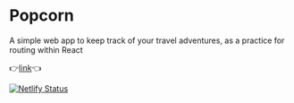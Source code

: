 # Popcorn

A simple web app to keep track of your travel adventures, as a practice for routing within React

👉[link](https://world-wise-tracker.netlify.app/)👈

[![Netlify Status](https://api.netlify.com/api/v1/badges/2f9b0d9a-4013-4956-b7c8-bb94d10b259f/deploy-status)](https://app.netlify.com/sites/world-wise-tracker/deploys)
